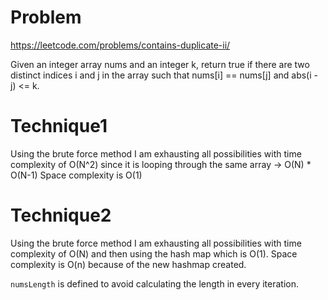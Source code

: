 # Problem

https://leetcode.com/problems/contains-duplicate-ii/

Given an integer array nums and an integer k, return true if there are two distinct indices i and j in the array such that nums[i] == nums[j] and abs(i - j) <= k.

# Technique1

Using the brute force method I am exhausting all possibilities with time complexity of O(N^2) since it is looping through the same array -> O(N) * O(N-1)
Space complexity is O(1)

# Technique2

Using the brute force method I am exhausting all possibilities with time complexity of O(N) and then using the hash map which is O(1).
Space complexity is O(n) because of the new hashmap created.


`numsLength` is defined to avoid calculating the length in every iteration.



